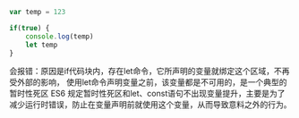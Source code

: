 ```javascript
var temp = 123

if(true) {
    console.log(temp)
    let temp
}
```

会报错：原因是if代码块内，存在let命令，它所声明的变量就绑定这个区域，不再受外部的影响，
使用let命令声明变量之前，该变量都是不可用的，是一个典型的暂时性死区
ES6 规定暂时性死区和let、const语句不出现变量提升，主要是为了减少运行时错误，防止在变量声明前就使用这个变量，从而导致意料之外的行为。